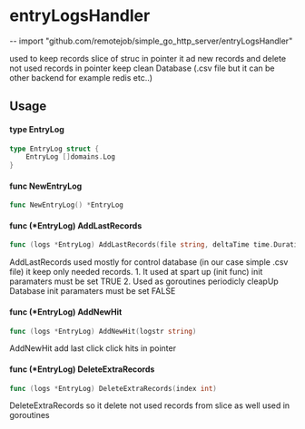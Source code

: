 # entryLogsHandler
--
    import "github.com/remotejob/simple_go_http_server/entryLogsHandler"

used to keep records slice of struc in pointer it ad new records and delete not
used records in pointer keep clean Database (.csv file but it can be other
backend for example redis etc..)

## Usage

#### type EntryLog

```go
type EntryLog struct {
	EntryLog []domains.Log
}
```


#### func  NewEntryLog

```go
func NewEntryLog() *EntryLog
```

#### func (*EntryLog) AddLastRecords

```go
func (logs *EntryLog) AddLastRecords(file string, deltaTime time.Duration, init bool)
```
AddLastRecords used mostly for control database (in our case simple .csv file)
it keep only needed records. 1. It used at spart up (init func) init paramaters
must be set TRUE 2. Used as goroutines periodicly cleapUp Database init
paramaters must be set FALSE

#### func (*EntryLog) AddNewHit

```go
func (logs *EntryLog) AddNewHit(logstr string)
```
AddNewHit add last click click hits in pointer

#### func (*EntryLog) DeleteExtraRecords

```go
func (logs *EntryLog) DeleteExtraRecords(index int)
```
DeleteExtraRecords so it delete not used records from slice as well used in
goroutines
